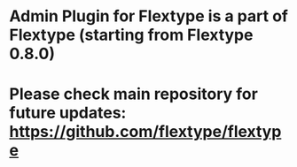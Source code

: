 # Admin Plugin for Flextype is a part of Flextype (starting from Flextype 0.8.0) 
# Please check main repository for future updates: https://github.com/flextype/flextype

